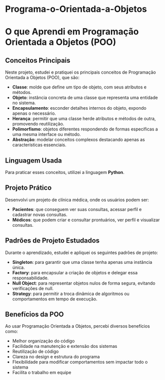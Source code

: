 # Programa-o-Orientada-a-Objetos


# O que Aprendi em Programação Orientada a Objetos (POO)

## Conceitos Principais

Neste projeto, estudei e pratiquei os principais conceitos de Programação Orientada a Objetos (POO), que são:

- **Classe**: molde que define um tipo de objeto, com seus atributos e métodos.  
- **Objeto**: instância concreta de uma classe que representa uma entidade no sistema.  
- **Encapsulamento**: esconder detalhes internos do objeto, expondo apenas o necessário.  
- **Herança**: permitir que uma classe herde atributos e métodos de outra, promovendo reutilização.  
- **Polimorfismo**: objetos diferentes respondendo de formas específicas a uma mesma interface ou método.  
- **Abstração**: modelar conceitos complexos destacando apenas as características essenciais.

## Linguagem Usada

Para praticar esses conceitos, utilizei a linguagem **Python**.

## Projeto Prático

Desenvolvi um projeto de clínica médica, onde os usuários podem ser:

- **Pacientes**: que conseguem ver suas consultas, acessar perfil e cadastrar novas consultas.  
- **Médicos**: que podem criar e consultar prontuários, ver perfil e visualizar consultas.

## Padrões de Projeto Estudados

Durante o aprendizado, estudei e apliquei os seguintes padrões de projeto:

- **Singleton**: para garantir que uma classe tenha apenas uma instância única.  
- **Factory**: para encapsular a criação de objetos e delegar essa responsabilidade.  
- **Null Object**: para representar objetos nulos de forma segura, evitando verificações de null.  
- **Strategy**: para permitir a troca dinâmica de algoritmos ou comportamentos em tempo de execução.

## Benefícios da POO

Ao usar Programação Orientada a Objetos, percebi diversos benefícios como:

- Melhor organização do código  
- Facilidade na manutenção e extensão dos sistemas  
- Reutilização de código  
- Clareza no design e estrutura do programa  
- Flexibilidade para modificar comportamentos sem impactar todo o sistema  
- Facilita o trabalho em equipe  
